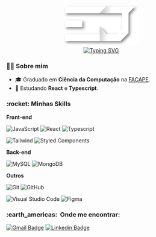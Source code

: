 <div align="center">
  <img src="https://github.com/EltonJCS/assets/blob/6b9aa48aa8d3a836fd189195b2271e10cdaebc8e/SVGs/Logos/EJCS/EJ_Light%202.svg" width="200" alt="EltonJCS Logo">
</div>
<div align="center">
    <a href="https://git.io/typing-svg"><img src="https://readme-typing-svg.demolab.com?font=Fira+Code&duration=750&pause=2000&color=f0f0f0&background=FFFFFF00&center=true&vCenter=true&random=false&width=435&lines=Desenvolvedor+Front-end;Front-end+Developer" align="center" alt="Typing SVG" /></a>
</div>
  
  <div>
    <h3> 👨‍💻 Sobre mim </h3>
    <ul>
      <li>🎓 Graduado em <b>Ciência da Computação</b> na <a href="http://facape.br">FACAPE</a>.</li>
      <li>🌱 Estudando <b>React</b> e <b>Typescript</b>.</li>
    </ul>
</section>

<h3>:rocket: Minhas Skills </h3>

**Front-end**

  ![JavaScript](https://img.shields.io/badge/JavaScript-F7DF1E?style=for-the-badge&logo=javascript&logoColor=000000)
  ![React](https://img.shields.io/badge/React-20232A?style=for-the-badge&logo=react&logoColor=61DAFB)
  ![Typescript](https://img.shields.io/badge/Typescript-52addf?style=for-the-badge&logo=typescript&logoColor=ffffff)
  
  ![Tailwind](https://img.shields.io/badge/Tailwind_CSS-38B2AC?style=for-the-badge&logo=tailwind-css&logoColor=ffffff)
  ![Styled Components](https://img.shields.io/badge/styled--components-DB7093?style=for-the-badge&logo=styled-components&logoColor=ffffff)

**Back-end**

  ![MySQL](https://img.shields.io/badge/MySQL-00000F?style=for-the-badge&logo=mysql&logoColor=ffffff)
  ![MongoDB](https://img.shields.io/badge/MongoDB-4EA94B?style=for-the-badge&logo=mongodb&logoColor=ffffff)

<!--
**Utilidades**

  ![Insomnia](https://img.shields.io/badge/-Insomnia-333333?style=flat&logo=insomnia)
  ![Postman](https://img.shields.io/badge/-Postman-333333?style=flat&logo=postman)

**DevOps**
-->
**Outros**

  ![Git](https://img.shields.io/badge/-Git-333333?style=flat&logo=git)
  ![GitHub](https://img.shields.io/badge/-GitHub-333333?style=flat&logo=github)
<!--
**Ferramentas de Desenvolvimento**
-->
  ![Visual Studio Code](https://img.shields.io/badge/-Visual%20Studio%20Code-333333?style=flat&logo=visual-studio-code&logoColor=007ACC)
  ![Figma](https://img.shields.io/badge/-Figma-333333?style=flat&logo=figma&logoColor=007ACC)
  
<h3> :earth_americas: &nbsp;Onde me encontrar: </h3>

[![Gmail Badge](https://img.shields.io/badge/-eltjcs@gmail.com-c61d19?style=flat-square&logo=Gmail&logoColor=white&link=mailto:eltjcs.com)](mailto:eltjcs@gmail.com)
[![Linkedin Badge](https://img.shields.io/badge/-LinkedIn-0266c3?style=flat-square&logo=Linkedin&logoColor=white&link=https://www.linkedin.com/in/eltonjcs)](https://www.linkedin.com/in/eltonjcs)
